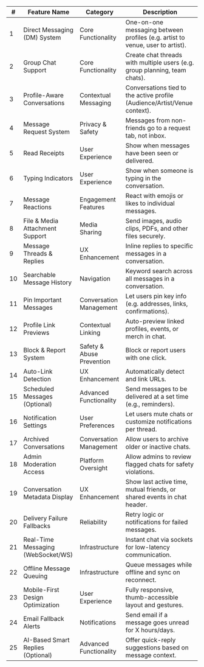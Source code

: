 | **#** | **Feature Name**                   | **Category**              | **Description**                                                               |
| ----- | ---------------------------------- | ------------------------- | ----------------------------------------------------------------------------- |
| 1     | Direct Messaging (DM) System       | Core Functionality        | One-on-one messaging between profiles (e.g. artist to venue, user to artist). |
| 2     | Group Chat Support                 | Core Functionality        | Create chat threads with multiple users (e.g. group planning, team chats).    |
| 3     | Profile-Aware Conversations        | Contextual Messaging      | Conversations tied to the active profile (Audience/Artist/Venue context).     |
| 4     | Message Request System             | Privacy & Safety          | Messages from non-friends go to a request tab, not inbox.                     |
| 5     | Read Receipts                      | User Experience           | Show when messages have been seen or delivered.                               |
| 6     | Typing Indicators                  | User Experience           | Show when someone is typing in the conversation.                              |
| 7     | Message Reactions                  | Engagement Features       | React with emojis or likes to individual messages.                            |
| 8     | File & Media Attachment Support    | Media Sharing             | Send images, audio clips, PDFs, and other files securely.                     |
| 9     | Message Threads & Replies          | UX Enhancement            | Inline replies to specific messages in a conversation.                        |
| 10    | Searchable Message History         | Navigation                | Keyword search across all messages in a conversation.                         |
| 11    | Pin Important Messages             | Conversation Management   | Let users pin key info (e.g. addresses, links, confirmations).                |
| 12    | Profile Link Previews              | Contextual Linking        | Auto-preview linked profiles, events, or merch in chat.                       |
| 13    | Block & Report System              | Safety & Abuse Prevention | Block or report users with one click.                                         |
| 14    | Auto-Link Detection                | UX Enhancement            | Automatically detect and link URLs.                                           |
| 15    | Scheduled Messages (Optional)      | Advanced Functionality    | Send messages to be delivered at a set time (e.g., reminders).                |
| 16    | Notification Settings              | User Preferences          | Let users mute chats or customize notifications per thread.                   |
| 17    | Archived Conversations             | Conversation Management   | Allow users to archive older or inactive chats.                               |
| 18    | Admin Moderation Access            | Platform Oversight        | Allow admins to review flagged chats for safety violations.                   |
| 19    | Conversation Metadata Display      | UX Enhancement            | Show last active time, mutual friends, or shared events in chat header.       |
| 20    | Delivery Failure Fallbacks         | Reliability               | Retry logic or notifications for failed messages.                             |
| 21    | Real-Time Messaging (WebSocket/WS) | Infrastructure            | Instant chat via sockets for low-latency communication.                       |
| 22    | Offline Message Queuing            | Infrastructure            | Queue messages while offline and sync on reconnect.                           |
| 23    | Mobile-First Design Optimization   | User Experience           | Fully responsive, thumb-accessible layout and gestures.                       |
| 24    | Email Fallback Alerts              | Notifications             | Send email if a message goes unread for X hours/days.                         |
| 25    | AI-Based Smart Replies (Optional)  | Advanced Functionality    | Offer quick-reply suggestions based on message context.                       |
